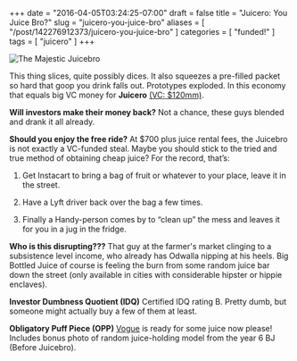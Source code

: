 +++
date = "2016-04-05T03:24:25-07:00"
draft = false
title = "Juicero: You Juice Bro?"
slug = "juicero-you-juice-bro"
aliases = [ "/post/142276912373/juicero-you-juice-bro" ]
categories = [ "funded!" ]
tags = [ "juicero" ]
+++

![The Majestic Juicebro](https://dumbfunded.imgix.net/juicero_image.png?w=640&auto=format&q=90 "Packet opacity is a key design choice. Seeing the disgusting 
inner workings will result in temporary or permanent insanity.")

This thing slices, quite possibly dices. It also squeezes a pre-filled packet so hard that goop you drink falls out. Prototypes exploded. In this economy 
that equals big VC money for **Juicero** [(VC: $120mm)](https://www.crunchbase.com/organization/juicero).

<!--more-->

**Will investors make their money back?** Not a chance, these guys blended and drank it all already.

**Should you enjoy the free ride?** At $700 plus juice rental fees, the Juicebro is not exactly a VC-funded steal. Maybe you should stick to the tried and 
true method of obtaining cheap juice? For the record, that’s: 

1.  Get Instacart to bring a bag of fruit or whatever to your place, leave it in the street.

2.  Have a Lyft driver back over the bag a few times.

3.  Finally a Handy-person comes by to “clean up” the mess and leaves it for you in a jug in the fridge.

**Who is this disrupting???** That guy at the farmer's market clinging to a subsistence level income, who already has Odwalla nipping at his heels. Big 
Bottled Juice of course is feeling the burn from some random juice bar down the street (only available in cities with considerable hipster or hippie enclaves).

**Investor Dumbness Quotient (IDQ)** Certified IDQ rating B. Pretty dumb, but someone might actually buy a few of them at least.

**Obligatory Puff Piece (OPP)** [Vogue](http://www.vogue.com/13421774/juicero-cold-pressed-juice-home-juicer-no-mess/) is ready for some juice now please! 
Includes bonus photo of random juice-holding model from the year 6 BJ (Before Juicebro).
